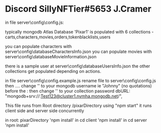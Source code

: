 # Discord SillyNFTier#5653 J.Cramer

in file server\config\config.js:

typically mongodb Atlas Database 'Pixar1' is populated with 6 collections - carts,characters,movies,orders,tokenblacklists,users

you can populate characters with server\config\databaseCharactersInfo.json
you can populate movies with server\config\databaseMovieInformation.json

there is a sample user at server\config\databaseUsersInfo.json
the other collections get populated depending on actions.

in file server\config\config.example.js rename file to server\config\config.js
then ....
change '<username>' to your mongodb username ie "Johnny" (no quotations) before the : then change '<password>' to your collection password
dbURL: "mongodb+srv://<username>:<password>Test123@cluster1.nymha.mongodb.net/<collection>",

This file runs from Root directory /pixarDirectory using "npm start"
it runs client side and server side concurrently

in root: pixarDirectory 'npm install'
in cd client 'npm install'
in cd server 'npm install'
